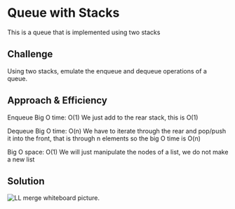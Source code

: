 # Queue with Stacks
This is a queue that is implemented using two stacks
## Challenge
Using two stacks, emulate the enqueue and dequeue operations of a queue.

## Approach & Efficiency
Enqueue Big O time: O(1)
We just add to the rear stack, this is O(1)

Dequeue Big O time: O(n)
We have to iterate through the rear and pop/push it into the front, that is through n elements so the big O time is O(n)

Big O space: O(1)
We will just manipulate the nodes of a list, we do not make a new list

## Solution
![LL merge whiteboard picture](../../assets/queuewithstacks.jpg).
